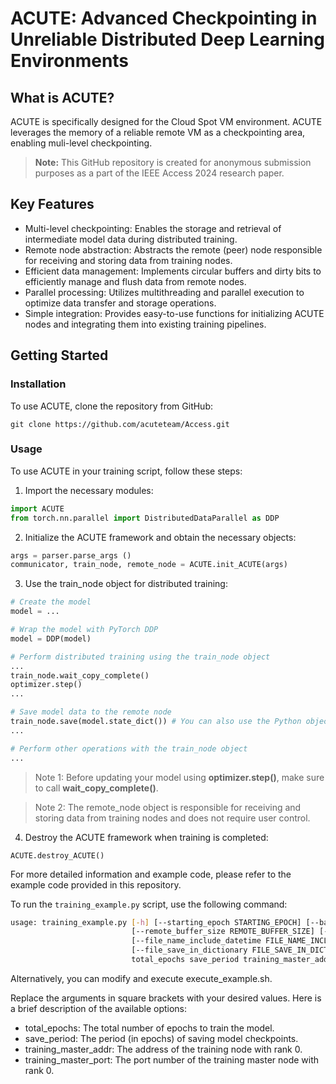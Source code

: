 # ACUTE: Advanced Checkpointing in Unreliable Distributed Deep Learning Environments

## What is ACUTE?

ACUTE is specifically designed for the Cloud Spot VM environment. ACUTE leverages the memory of a reliable remote VM as a checkpointing area, enabling muli-level checkpointing.

> **Note:** This GitHub repository is created for anonymous submission purposes as a part of the IEEE Access 2024 research paper.

## Key Features

- Multi-level checkpointing: Enables the storage and retrieval of intermediate model data during distributed training.
- Remote node abstraction: Abstracts the remote (peer) node responsible for receiving and storing data from training nodes.
- Efficient data management: Implements circular buffers and dirty bits to efficiently manage and flush data from remote nodes.
- Parallel processing: Utilizes multithreading and parallel execution to optimize data transfer and storage operations.
- Simple integration: Provides easy-to-use functions for initializing ACUTE nodes and integrating them into existing training pipelines.

## Getting Started

### Installation

To use ACUTE, clone the repository from GitHub:

```shell
git clone https://github.com/acuteteam/Access.git
```

### Usage

To use ACUTE in your training script, follow these steps:

1. Import the necessary modules:

```python
import ACUTE
from torch.nn.parallel import DistributedDataParallel as DDP
```

2. Initialize the ACUTE framework and obtain the necessary objects:

```python
args = parser.parse_args ()
communicator, train_node, remote_node = ACUTE.init_ACUTE(args)
```

3. Use the train_node object for distributed training:

```python
# Create the model
model = ...

# Wrap the model with PyTorch DDP
model = DDP(model)

# Perform distributed training using the train_node object
...
train_node.wait_copy_complete()
optimizer.step()
...

# Save model data to the remote node
train_node.save(model.state_dict()) # You can also use the Python object {} here
...

# Perform other operations with the train_node object
...
```
> Note 1: Before updating your model using **optimizer.step()**, make sure to call **wait_copy_complete()**.

> Note 2: The remote_node object is responsible for receiving and storing data from training nodes and does not require user control.

4. Destroy the ACUTE framework when training is completed:

```python3
ACUTE.destroy_ACUTE()
```


For more detailed information and example code, please refer to the example code provided in this repository.

To run the `training_example.py` script, use the following command:

```bash
usage: training_example.py [-h] [--starting_epoch STARTING_EPOCH] [--batch_size BATCH_SIZE]
                           [--remote_buffer_size REMOTE_BUFFER_SIZE] [--shard_size SHARD_SIZE] [--model_name MODEL_NAME]
                           [--file_name_include_datetime FILE_NAME_INCLUDE_DATETIME]
                           [--file_save_in_dictionary FILE_SAVE_IN_DICTIONARY] [--snapshot_path SNAPSHOT_PATH]
                           total_epochs save_period training_master_addr training_master_port
```
Alternatively, you can modify and execute execute_example.sh.

Replace the arguments in square brackets with your desired values. Here is a brief description of the available options:

- total_epochs: The total number of epochs to train the model.
- save_period: The period (in epochs) of saving model checkpoints.
- training_master_addr: The address of the training node with rank 0.
- training_master_port: The port number of the training master node with rank 0.
